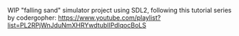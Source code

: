 WIP "falling sand" simulator project using SDL2, following this tutorial series by codergopher: https://www.youtube.com/playlist?list=PL2RPjWnJduNmXHRYwdtublIPdlqocBoLS
